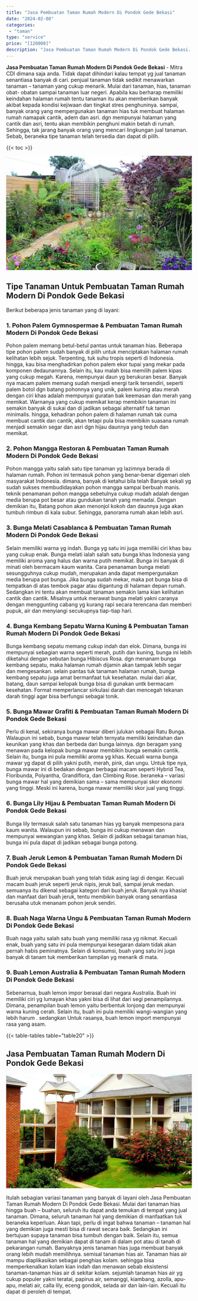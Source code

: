 ```yaml
---
title: "Jasa Pembuatan Taman Rumah Modern Di Pondok Gede Bekasi"
date: "2024-02-08"
categories:
 - "taman"
type: "service"
price: "[120000]"
description: "Jasa Pembuatan Taman Rumah Modern Di Pondok Gede Bekasi. Itulah sebagian variasi tanaman yang banyak di layani oleh Jasa Pembuatan Taman Rumah Modern Di Pondok..."
---
```


**Jasa Pembuatan Taman Rumah Modern Di Pondok Gede Bekasi** - Mitra CDI dimana saja anda. Tidak dapat dihindari kalau tempat yg jual tanaman senantiasa banyak di cari. penjual tanaman tidak sedikit menawarkan tanaman – tanaman yang cukup menarik. Mulai dari tanaman, hias, tanaman obat- obatan sampai tanaman luar negeri. Apabila kau berharap memiliki keindahan halaman rumah tentu tanaman itu akan memberikan banyak akibat kepada kondisi kejiwaan dan tingkat stres penghuninya. sampai, banyak orang yang mempergunakan tanaman hias tuk membuat halaman rumah namapak cantik, adem dan asri. dgn mempunyai halaman yang cantik dan asri, tentu akan membikin penghuni makin betah di rumah. Sehingga, tak jarang banyak orang yang mencari lingkungan jual tanaman. Sebab, beraneka tipe tanaman telah tersedia dan dapat di pilih.

{{< toc >}}

![Jasa Pembuatan Taman Rumah Modern Di Pondok Gede Bekasi](/images/taman/taman650x400-25.jpg)

## Tipe Tanaman Untuk Pembuatan Taman Rumah Modern Di Pondok Gede Bekasi

Berikut beberapa jenis tanaman yang di layani:

### 1\. Pohon Palem Gymnospermae & Pembuatan Taman Rumah Modern Di Pondok Gede Bekasi

Pohon palem memang betul-betul pantas untuk tanaman hias. Beberapa tipe pohon palem sudah banyak di pilih untuk menciptakan halaman rumah kelihatan lebih sejuk. Terpenting, tuk suhu tropis seperti di Indonesia. hingga, kau bisa menghadirkan pohon palem ekor tupai yang mekar pada komponen dedaunannya. Selain itu, kau malah bisa memilih palem kipas yang cukup megah. Karena, mempunyai daun yg berukuran besar. Banyak nya macam palem memang sudah menjadi energi tarik tersendiri, seperti palem botol dgn batang pohonnya yang unik, palem kuning atau merah dengan ciri khas adalah mempunyai guratan bak keemasan dan merah yang memikat. Warnanya yang cukup memikat kerap membikin tanaman ini semakin banyak di sukai dan di jadikan sebagai alternatif tuk taman minimalis. hingga, kehadiran pohon palem di halaman rumah tak cuma membuat cantik dan cantik, akan tetapi pula bisa membikin suasana rumah menjadi semakin segar dan asri dgn hijau daunnya yang teduh dan memikat.

### 2\. Pohon Mangga Restoran & Pembuatan Taman Rumah Modern Di Pondok Gede Bekasi

Pohon mangga yaitu salah satu tipe tanaman yg lazimnya berada di halaman rumah. Pohon ini termasuk pohon yang benar-benar digemari oleh masyarakat Indonesia. dimana, banyak di ketahui bila telah Banyak sekali yg sudah sukses membudidayakan pohon mangga sampai berbuah manis. teknik penamanan pohon mangga sebetulnya cukup mudah adalah dengan media berupa pot besar atau gundukan tanah yang memadai. Dengan demikian itu, Batang pohon akan menonjol kokoh dan daunnya juga akan tumbuh rimbun di kala subur. Sehingga, panorama rumah akan lebih asri.

### 3\. Bunga Melati Casablanca & Pembuatan Taman Rumah Modern Di Pondok Gede Bekasi

Selain memiliki warna yg indah. Bunga yg satu ini juga memiliki ciri khas bau yang cukup enak. Bunga melati ialah salah satu bunga khas Indonesia yang memiliki aroma yang halus dan warna putih memikat. Bunga ini banyak di minati oleh bermacam kaum wanita. Cara penanaman bunga melati sesungguhnya cukup mudah, merupakan anda dapat mempergunakan media berupa pot bunga. Jika bunga sudah mekar, maka pot bunga bisa di tempatkan di atas tembok pagar atau digantung di halaman depan rumah. Sedangkan ini tentu akan membuat tanaman semakin lama kian kelihatan cantik dan cantik. Misalnya untuk merawat bunga melati yakni caranya dengan menggunting cabang yg kurang rapi secara terencana dan memberi pupuk, air dan menyiangi secukupnya tiap-tiap hari.

### 4\. Bunga Kembang Sepatu Warna Kuning & Pembuatan Taman Rumah Modern Di Pondok Gede Bekasi

Bunga kembang sepatu memang cukup indah dan elok. Dimana, bunga ini mempunyai sebagian warna seperti merah, putih dan kuning, bunga ini lebih diketahui dengan sebutan bunga Hibiscus Rosa. dgn menanam bunga kembang sepatu, maka halaman rumah dijamin akan tampak lebih segar dan mengesankan. selain pantas tuk tanaman halaman rumah, bunga kembang sepatu juga amat bermanfaat tuk kesehatan. mulai dari akar, batang, daun sampai kelopak bunga bisa di gunakan untk bermacam kesehatan. Format memperlancar sirkulasi darah dan mencegah tekanan darah tinggi agar bisa berfungsi sebagai tonik.

### 5\. Bunga Mawar Grafiti & Pembuatan Taman Rumah Modern Di Pondok Gede Bekasi

Perlu di kenal, sekiranya bunga mawar diberi julukan sebagai Ratu Bunga. Walaupun ini sebab, bunga mawar telah ternyata memiliki keindahan dan keunikan yang khas dan berbeda dari bunga lainnya. dgn beragam yang menawan pada kelopak bunga mawar membikin bunga semakin cantik. Selain itu, bunga ini pula memiliki aroma yg khas. Kecuali warna bunga mawar yg dapat di pilih yakni putih, merah, pink, dan ungu. Untuk tipe nya, bunga mawar ini di bedakan dengan berbagai macam seperti Hybrid Tea, Floribunda, Polyantha, Grandiflora, dan Climbing Rose. beraneka – variasi bunga mawar hal yang demikian sama – sama mempunyai skor ekonomi yang tinggi. Meski ini karena, bunga mawar memiliki skor jual yang tinggi.

### 6\. Bunga Lily Hijau & Pembuatan Taman Rumah Modern Di Pondok Gede Bekasi

Bunga lily termasuk salah satu tanaman hias yg banyak mempesona para kaum wanita. Walaupun ini sebab, bunga ini cukup menawan dan mempunyai wewangian yang khas. Selain di jadikan sebagai tanaman hias, bunga ini pula dapat di jadikan sebagai bunga potong.

### 7\. Buah Jeruk Lemon & Pembuatan Taman Rumah Modern Di Pondok Gede Bekasi

Buah jeruk merupakan buah yang telah tidak asing lagi di dengar. Kecuali macam buah jeruk seperti jeruk nipis, jeruk bali, sampai jeruk medan. semuanya itu dikenal sebagai kategori dari buah jeruk. Banyak nya khasiat dan manfaat dari buah jeruk, tentu membikin banyak orang senantiasa berusaha utuk menanam pohon jeruk sendiri.

### 8\. Buah Naga Warna Ungu & Pembuatan Taman Rumah Modern Di Pondok Gede Bekasi

Buah naga yaitu salah satu buah yang memiliki rasa yg nikmat. Kecuali enak, buah yang satu ini pula mempunyai kesegaran dalam tidak akan pernah habis peminatnya. Selain di konsumsi, buah yang satu ini juga banyak di tanam tuk memberikan tampilan yg menarik di mata.

### 9\. Buah Lemon Australia & Pembuatan Taman Rumah Modern Di Pondok Gede Bekasi

Sebenarnua, buah lemon impor berasal dari negara Australia. Buah ini memiliki ciri yg lumayan khas yakni bisa di lihat dari segi penampilannya. Dimana, penampilan buah lemon yaitu berbentuk lonjong dan mempunyai warna kuning cerah. Selain itu, buah ini pula memiliki wangi-wangian yang lebih harum . sedangkan Untuk rasanya, buah lemon import mempunyai rasa yang asam.

{{< table-tables table="table20" >}}

## Jasa Pembuatan Taman Rumah Modern Di Pondok Gede Bekasi

![Jasa Pembuatan Taman Rumah Modern Di Pondok Gede Bekasi](/images/taman/taman650x400-6.jpg)

Itulah sebagian variasi tanaman yang banyak di layani oleh Jasa Pembuatan Taman Rumah Modern Di Pondok Gede Bekasi. Mulai dari tanaman hias hingga buah – buahan, seluruh itu dapat anda temukan di tempat yang jual tanaman. Dimana, seluruh tanaman hal yang demikian di manfaatkan tuk beraneka keperluan. Akan tapi, perlu di ingat bahwa tanaman – tanaman hal yang demikian juga mesti bisa di rawat secara baik. Sedangkan ini bertujuan supaya tanaman bisa tumbuh dengan baik. Selain itu, semua tanaman hal yang demikian dapat di tanam di dalam pot atau di tanah di pekarangan rumah. Banyaknya jenis tanaman hias juga membuat banyak orang lebih mudah memilihnya. semisal tanaman hias air. Tanaman hias air mampu diaplikasikan sebagai penghias kolam. sehingga bisa memperkenalkan kolam kian indah dan menawan sebab eksistensi tanaman-tanaman hias air di sekitar kolam. sejumlah tanaman hias air yg cukup populer yakni teratai, papirus air, semanggi, kiambang, azolla, apu-apu, melati air, calla lily, eceng gondok, selada air dan lain-lain. Kecuali itu dapat di peroleh di tempat.
